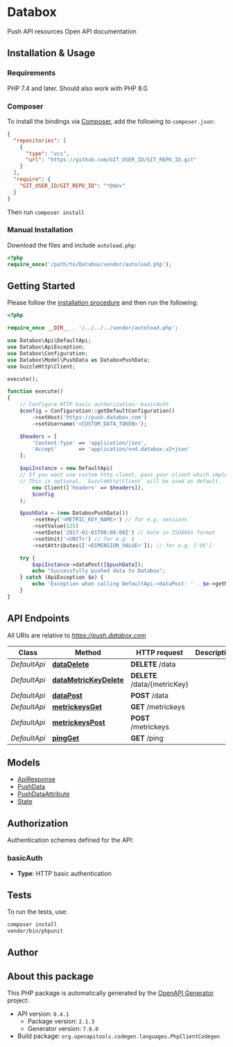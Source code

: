 # Databox

Push API resources Open API documentation


## Installation & Usage

### Requirements

PHP 7.4 and later.
Should also work with PHP 8.0.

### Composer

To install the bindings via [Composer](https://getcomposer.org/), add the following to `composer.json`:

```json
{
  "repositories": [
    {
      "type": "vcs",
      "url": "https://github.com/GIT_USER_ID/GIT_REPO_ID.git"
    }
  ],
  "require": {
    "GIT_USER_ID/GIT_REPO_ID": "*@dev"
  }
}
```

Then run `composer install`

### Manual Installation

Download the files and include `autoload.php`:

```php
<?php
require_once('/path/to/Databox/vendor/autoload.php');
```

## Getting Started

Please follow the [installation procedure](#installation--usage) and then run the following:

```php
<?php

require_once __DIR__ . '/../../../vendor/autoload.php';

use Databox\Api\DefaultApi;
use Databox\ApiException;
use Databox\Configuration;
use Databox\Model\PushData as DataboxPushData;
use GuzzleHttp\Client;

execute();

function execute()
{
    // Configure HTTP basic authorization: basicAuth
    $config = Configuration::getDefaultConfiguration()
        ->setHost('https://push.databox.com')
        ->setUsername('<CUSTOM_DATA_TOKEN>');

    $headers = [
        'Content-Type' => 'application/json',
        'Accept'       => 'application/vnd.databox.v2+json'
    ];

    $apiInstance = new DefaultApi(
    // If you want use custom http client, pass your client which implements `GuzzleHttp\ClientInterface`.
    // This is optional, `GuzzleHttp\Client` will be used as default.
        new Client(['headers' => $headers]),
        $config
    );

    $pushData = (new DataboxPushData())
        ->setKey('<METRIC_KEY_NAME>') // for e.g. sessions
        ->setValue(125)
        ->setDate('2017-01-01T00:00:00Z') // Date in ISO8601 format
        ->setUnit('<UNIT>') // for e.g. $
        ->setAttributes(['<DIMENSION_VALUE>']); // for e.g. ['US']

    try {
        $apiInstance->dataPost([$pushData]);
        echo "Successfully pushed data to Databox";
    } catch (ApiException $e) {
        echo 'Exception when calling DefaultApi->dataPost: ' . $e->getMessage() . PHP_EOL . $e->getResponseBody() . PHP_EOL;
    }
}

```

## API Endpoints

All URIs are relative to *https://push.databox.com*

Class | Method | HTTP request | Description
------------ | ------------- | ------------- | -------------
*DefaultApi* | [**dataDelete**](docs/Api/DefaultApi.md#datadelete) | **DELETE** /data | 
*DefaultApi* | [**dataMetricKeyDelete**](docs/Api/DefaultApi.md#datametrickeydelete) | **DELETE** /data/{metricKey} | 
*DefaultApi* | [**dataPost**](docs/Api/DefaultApi.md#datapost) | **POST** /data | 
*DefaultApi* | [**metrickeysGet**](docs/Api/DefaultApi.md#metrickeysget) | **GET** /metrickeys | 
*DefaultApi* | [**metrickeysPost**](docs/Api/DefaultApi.md#metrickeyspost) | **POST** /metrickeys | 
*DefaultApi* | [**pingGet**](docs/Api/DefaultApi.md#pingget) | **GET** /ping | 

## Models

- [ApiResponse](docs/Model/ApiResponse.md)
- [PushData](docs/Model/PushData.md)
- [PushDataAttribute](docs/Model/PushDataAttribute.md)
- [State](docs/Model/State.md)

## Authorization

Authentication schemes defined for the API:
### basicAuth

- **Type**: HTTP basic authentication

## Tests

To run the tests, use:

```bash
composer install
vendor/bin/phpunit
```

## Author



## About this package

This PHP package is automatically generated by the [OpenAPI Generator](https://openapi-generator.tech) project:

- API version: `0.4.1`
    - Package version: `2.1.3`
    - Generator version: `7.6.0`
- Build package: `org.openapitools.codegen.languages.PhpClientCodegen`
